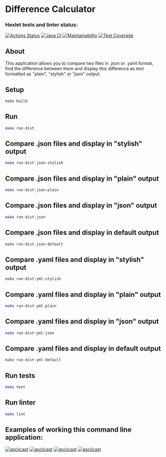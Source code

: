 # Difference Calculator

### Hexlet tests and linter status:
[![Actions Status](https://github.com/RassAnDev/java-project-71/workflows/hexlet-check/badge.svg)](https://github.com/RassAnDev/java-project-71/actions)
[![Java CI](https://github.com/RassAnDev/java-project-71/actions/workflows/main.yml/badge.svg)](https://github.com/RassAnDev/java-project-71/actions/workflows/main.yml)
[![Maintainability](https://api.codeclimate.com/v1/badges/bc7a38c49e8511ab91a9/maintainability)](https://codeclimate.com/github/RassAnDev/java-project-71/maintainability)
[![Test Coverage](https://api.codeclimate.com/v1/badges/bc7a38c49e8511ab91a9/test_coverage)](https://codeclimate.com/github/RassAnDev/java-project-71/test_coverage)

## About
This application allows you to compare two files in .json or .yaml format, find the difference between them and display this difference as text formatted as "plain", "stylish" or "json" output.

## Setup
```sh
make build
```

## Run
```sh
make run-dist
```

## Compare .json files and display in "stylish" output
```sh
make run-dist-json-stylish
```

## Compare .json files and display in "plain" output
```sh
make run-dist-json-plain
```

## Compare .json files and display in "json" output
```sh
make run-dist-json
```

## Compare .json files and display in default output
```sh
make run-dist-json-default
```

## Compare .yaml files and display in "stylish" output
```sh
make run-dist-yml-stylish
```

## Compare .yaml files and display in "plain" output
```sh
make run-dist-yml-plain
```

## Compare .yaml files and display in "json" output
```sh
make run-dist-yml-json
```

## Compare .yaml files and display in default output
```sh
make run-dist-yml-default
```

## Run tests
```sh
make test
```

## Run linter
```sh
make lint
```

## Examples of working this command line application:
[![asciicast](https://asciinema.org/a/4qPpd9CpkZBIpJofneGqrKWjP.svg)](https://asciinema.org/a/4qPpd9CpkZBIpJofneGqrKWjP)
[![asciicast](https://asciinema.org/a/LXinJhlaAXJLsLW7XLslby1sk.svg)](https://asciinema.org/a/LXinJhlaAXJLsLW7XLslby1sk)
[![asciicast](https://asciinema.org/a/1TlWM2vWgKgWPjQrm4o0ZL8HH.svg)](https://asciinema.org/a/1TlWM2vWgKgWPjQrm4o0ZL8HH)
[![asciicast](https://asciinema.org/a/8QWhfLmOuD5rm1glTjq0I7g3Q.svg)](https://asciinema.org/a/8QWhfLmOuD5rm1glTjq0I7g3Q)

